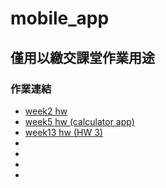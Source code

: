 # mobile_app
## 僅用以繳交課堂作業用途

### 作業連結
* [week2 hw](https://github.com/KPB98115/homework/mobile_app/blob/master/app/src/main/java/com/example/mobile_app/MainActivity.java)
* [week5 hw (calculator app)](https://github.com/KPB98115/homework/mobile_app/blob/master/calculator_app/src/main/java/com/example/calculator_app/MainActivity.java)
* [week13 hw (HW 3)](https://github.com/KPB98115/homework/mobile_app/blob/master/hw3/src/main/java/com/example/hw3/MainActivity.java)
*
*
*
*
